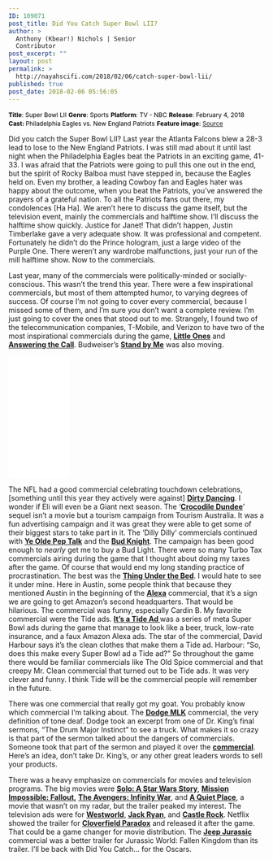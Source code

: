 ```yaml
---
ID: 109071
post_title: Did You Catch Super Bowl LII?
author: >
  Anthony (Kbear!) Nichols | Senior
  Contributor
post_excerpt: ""
layout: post
permalink: >
  http://nayahscifi.com/2018/02/06/catch-super-bowl-lii/
published: true
post_date: 2018-02-06 05:56:05
---
```

<span style="font-size: 12px; color: #000000;"><strong>Title</strong>: Super Bowl LII</span>
<span style="font-size: 12px; color: #000000;"> <strong>Genre</strong>: Sports</span>
<span style="font-size: 12px; color: #000000;"> <strong>Platform</strong>: TV - NBC</span>
<span style="font-size: 12px; color: #000000;"> <strong>Release</strong>: February 4, 2018</span>
<span style="font-size: 12px; color: #000000;"> <strong>Cast: </strong>Philadelphia Eagles vs. New England Patriots</span>
<span style="font-size: 12px; color: #000000;"> <strong>Feature image</strong>: <a href="http://www.latimes.com/resizer/OG4n_LXv-M93r_mb5V12YweVeaA=/1400x0/arc-anglerfish-arc2-prod-tronc.s3.amazonaws.com/public/SW44CVE57RHDZHLCPWF5LK5M64.jpg">Source</a></span>

Did you catch the Super Bowl LII? Last year the Atlanta Falcons blew a 28-3 lead to lose to the New England Patriots. I was still mad about it until last night when the Philadelphia Eagles beat the Patriots in an exciting game, 41-33. I was afraid that the Patriots were going to pull this one out in the end, but the spirit of Rocky Balboa must have stepped in, because the Eagles held on. Even my brother, a leading Cowboy fan and Eagles hater was happy about the outcome, when you beat the Patriots, you’ve answered the prayers of a grateful nation. To all the Patriots fans out there, my condolences [Ha Ha]. We aren’t here to discuss the game itself, but the television event, mainly the commercials and halftime show. I’ll discuss the halftime show quickly. Justice for Janet! That didn’t happen, Justin Timberlake gave a very adequate show. It was professional and competent. Fortunately he didn’t do the Prince hologram, just a large video of the Purple One. There weren’t any wardrobe malfunctions, just your run of the mill halftime show. Now to the commercials.

Last year, many of the commercials were politically-minded or socially-conscious. This wasn’t the trend this year. There were a few inspirational commercials, but most of them attempted humor, to varying degrees of success. Of course I’m not going to cover every commercial, because I missed some of them, and I’m sure you don’t want a complete review. I’m just going to cover the ones that stood out to me. Strangely, I found two of the telecommunication companies, T-Mobile, and Verizon to have two of the most inspirational commercials during the game, <a href="https://www.youtube.com/watch?v=C-rumHvmqCA"><strong>Little Ones</strong></a> and <a href="https://www.youtube.com/watch?v=ipx4Wu5P_lE"><strong>Answering the Call</strong></a>. Budweiser’s <a href="https://www.youtube.com/watch?time_continue=3&amp;v=CxGUmtRLm5g"><strong>Stand by Me</strong></a> was also moving.

<iframe style="width:120px;height:240px;" marginwidth="0" marginheight="0" scrolling="no" frameborder="0" src="//ws-na.amazon-adsystem.com/widgets/q?ServiceVersion=20070822&OneJS=1&Operation=GetAdHtml&MarketPlace=US&source=ss&ref=as_ss_li_til&ad_type=product_link&tracking_id=nayah099-20&marketplace=amazon&region=US&placement=B0796NVJKC&asins=B0796NVJKC&linkId=12918fa5a2fbccdc31fd921d996a9af3&show_border=true&link_opens_in_new_window=true"></iframe>

The NFL had a good commercial celebrating touchdown celebrations, [something until this year they actively were against] <a href="https://www.youtube.com/watch?v=dCXI_h4tYpI"><strong>Dirty Dancing</strong></a>. I wonder if Eli will even be a Giant next season. The ‘<a href="https://www.youtube.com/watch?v=heL7eEgsqJU"><strong>Crocodile Dundee</strong></a>’ sequel isn’t a movie but a tourism campaign from Tourism Australia. It was a fun advertising campaign and it was great they were able to get some of their biggest stars to take part in it. The ‘Dilly Dilly’ commercials continued with <a href="https://www.youtube.com/watch?v=77NX05V6tq8"><strong>Ye Olde Pep Talk</strong></a> and the <a href="https://www.youtube.com/watch?v=Zr4md5OqL60"><strong>Bud Knight</strong></a>. The campaign has been good enough to <em>nearly</em> get me to buy a Bud Light. There were so many Turbo Tax commercials airing during the game that I thought about doing my taxes after the game. Of course that would end my long standing practice of procrastination. The best was the <a href="https://www.youtube.com/watch?v=YrzxVhbDc-4"><strong>Thing Under the Bed</strong></a>. I would hate to see it under mine. Here in Austin, some people think that because they mentioned Austin in the beginning of the <a href="https://www.youtube.com/watch?v=s8ZMmgPcO-k"><strong>Alexa</strong></a> commercial, that it’s a sign we are going to get Amazon’s second headquarters. That would be hilarious. The commercial was funny, especially Cardin B. My favorite commercial were the Tide ads. <a href="https://www.youtube.com/watch?v=6gGXnE1Dbh0"><strong>It’s a Tide Ad </strong></a>was a series of meta Super Bowl ads during the game that manage to look like a beer, truck, low-rate insurance, and a faux Amazon Alexa ads. The star of the commercial, David Harbour says it’s the clean clothes that make them a Tide ad. Harbour: “So, does this make every Super Bowl ad a Tide ad?” So throughout the game there would be familiar commercials like The Old Spice commercial and that creepy Mr. Clean commercial that turned out to be Tide ads. It was very clever and funny. I think Tide will be the commercial people will remember in the future.

There was one commercial that really got my goat. You probably know which commercial I’m talking about. The <a href="https://www.youtube.com/watch?v=SlbY1tGARUA"><strong>Dodge MLK</strong></a> commercial, the very definition of tone deaf. Dodge took an excerpt from one of Dr. King’s final sermons, “The Drum Major Instinct” to see a truck. What makes it so crazy is that part of the sermon talked about the dangers of commercials. Someone took that part of the sermon and played it over the <a href="https://www.youtube.com/watch?v=l_v1h6Zoi-Q"><strong>commercial</strong></a>. Here’s an idea, don’t take Dr. King’s, or any other great leaders words to sell your products.

There was a heavy emphasize on commercials for movies and television programs. The big movies were <a href="https://www.youtube.com/watch?v=I7m-7EEI5vo"><strong>Solo: A Star Wars Story</strong></a>, <strong><a href="https://www.youtube.com/watch?v=wb49-oV0F78">Mission Impossible: Fallout</a>,</strong> <a href="https://www.youtube.com/watch?v=pVxOVlm_lE8"><strong>The Avengers: Infinity War</strong></a>, and <a href="https://www.youtube.com/watch?v=P8Q6ma2sfJQ"><strong>A Quiet Place</strong></a>, a movie that wasn’t on my radar, but the trailer peaked my interest. The television ads were for <a href="https://www.youtube.com/watch?v=qUmfriZoMw0"><strong>Westworld</strong></a>, <a href="https://www.youtube.com/watch?v=V69XYIRjKww"><strong>Jack Ryan</strong></a>, and <a href="https://www.youtube.com/watch?v=JZtEgiFw_iU"><strong>Castle Rock</strong></a>. Netflix showed the trailer for <a href="https://www.youtube.com/watch?v=fJOQZmGsywE"><strong>Cloverfield Paradox</strong></a> and released it after the game. That could be a game changer for movie distribution. The <a href="https://www.youtube.com/watch?v=oMOljrWUUXc"><strong>Jeep Jurassic</strong></a> commercial was a better trailer for Jurassic World: Fallen Kingdom than its trailer. I'll be back with Did You Catch... for the Oscars.

&nbsp;